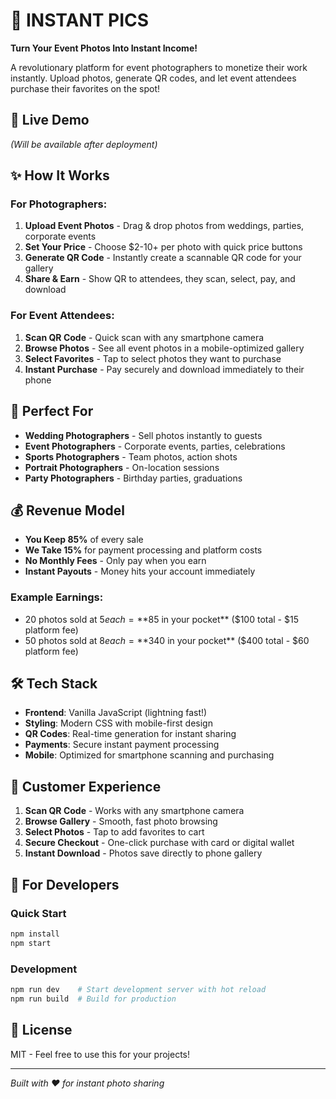 # 📸 INSTANT PICS

**Turn Your Event Photos Into Instant Income!**

A revolutionary platform for event photographers to monetize their work instantly. Upload photos, generate QR codes, and let event attendees purchase their favorites on the spot!

## 🚀 Live Demo
*(Will be available after deployment)*

## ✨ How It Works

### For Photographers:
1. **Upload Event Photos** - Drag & drop photos from weddings, parties, corporate events
2. **Set Your Price** - Choose $2-10+ per photo with quick price buttons
3. **Generate QR Code** - Instantly create a scannable QR code for your gallery
4. **Share & Earn** - Show QR to attendees, they scan, select, pay, and download

### For Event Attendees:
1. **Scan QR Code** - Quick scan with any smartphone camera
2. **Browse Photos** - See all event photos in a mobile-optimized gallery
3. **Select Favorites** - Tap to select photos they want to purchase
4. **Instant Purchase** - Pay securely and download immediately to their phone

## 🎯 Perfect For

- **Wedding Photographers** - Sell photos instantly to guests
- **Event Photographers** - Corporate events, parties, celebrations
- **Sports Photographers** - Team photos, action shots
- **Portrait Photographers** - On-location sessions
- **Party Photographers** - Birthday parties, graduations

## 💰 Revenue Model

- **You Keep 85%** of every sale
- **We Take 15%** for payment processing and platform costs
- **No Monthly Fees** - Only pay when you earn
- **Instant Payouts** - Money hits your account immediately

### Example Earnings:
- 20 photos sold at $5 each = **$85 in your pocket** ($100 total - $15 platform fee)
- 50 photos sold at $8 each = **$340 in your pocket** ($400 total - $60 platform fee)

## 🛠 Tech Stack

- **Frontend**: Vanilla JavaScript (lightning fast!)
- **Styling**: Modern CSS with mobile-first design
- **QR Codes**: Real-time generation for instant sharing
- **Payments**: Secure instant payment processing
- **Mobile**: Optimized for smartphone scanning and purchasing

## 📱 Customer Experience

1. **Scan QR Code** - Works with any smartphone camera
2. **Browse Gallery** - Smooth, fast photo browsing
3. **Select Photos** - Tap to add favorites to cart
4. **Secure Checkout** - One-click purchase with card or digital wallet
5. **Instant Download** - Photos save directly to phone gallery

## 🔧 For Developers

### Quick Start
```bash
npm install
npm start
```

### Development
```bash
npm run dev    # Start development server with hot reload
npm run build  # Build for production
```

## 📄 License

MIT - Feel free to use this for your projects!

---

*Built with ❤️ for instant photo sharing*